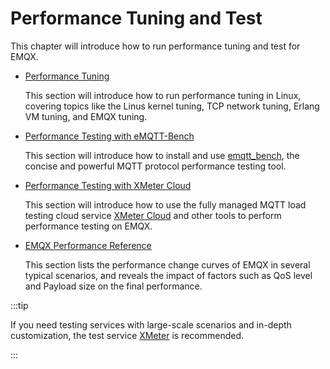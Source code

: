 # Performance Tuning and Test

This chapter will introduce how to run performance tuning and test for EMQX. 

- [Performance Tuning](./tune.md)

  This section will introduce how to run performance tuning in Linux, covering topics like the Linus kernel tuning, TCP network tuning, Erlang VM tuning, and EMQX tuning. 

- [Performance Testing with eMQTT-Bench](./benchmark-emqtt-bench.md)

  This section will introduce how to install and use [emqtt_bench](https://github.com/emqx/emqtt_bench), the concise and powerful MQTT protocol performance testing tool. 

- [Performance Testing with XMeter Cloud](./benchmark-xmeter.md)

  This section will introduce how to use the fully managed MQTT load testing cloud service [XMeter Cloud](https://www.emqx.com/en/products/xmeter) and other tools to perform performance testing on EMQX.

- [EMQX Performance Reference](./performance-reference.md)

  This section lists the performance change curves of EMQX in several typical scenarios, and reveals the impact of factors such as QoS level and Payload size on the final performance.

:::tip

If you need testing services with large-scale scenarios and in-depth customization, the test service [XMeter](https://www.xmeter.net/) is recommended.

:::



